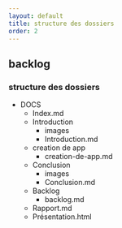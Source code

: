 ```yaml
---
layout: default
title: structure des dossiers
order: 2
---
```


## backlog

### structure des dossiers
<!-- note -->
- DOCS
  - Index.md
  - Introduction
    - images
    - Introduction.md
  - creation de app
    - creation-de-app.md
  - Conclusion
    - images
    - Conclusion.md
  - Backlog
    - backlog.md
  -  Rapport.md
  -  Présentation.html
  
<!-- new slide -->